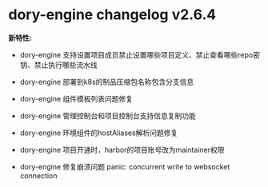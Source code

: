 # dory-engine changelog v2.6.4

**新特性:**

- dory-engine 支持设置项目成员禁止设置哪些项目定义、禁止查看哪些repo密钥、禁止执行哪些流水线

- dory-engine 部署到k8s的制品压缩包名称包含分支信息

- dory-engine 组件模板列表问题修复

- dory-engine 管理控制台和项目控制台支持信息复制功能

- dory-engine 环境组件的hostAliases解析问题修复

- dory-engine 项目开通时，harbor的项目账号改为maintainer权限

- dory-engine 修复崩溃问题 panic: concurrent write to websocket connection
